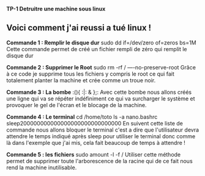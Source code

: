 

**TP-1 Detruitre une machine sous linux**

Voici comment j'ai reussi a tué linux !
---

**Commande 1 : Remplir le disque dur**
sudo dd if=/dev/zero of=zeros bs=1M
Cette commande permet de créé un fichier rempli de zéro qui remplit le disque dur

**Commande 2 : Supprimer le Root**
sudo rm -rf / —-no-preserve-root
Grâce à ce code je supprime tous les fichiers y compris le root ce qui fait totalement planter la machine et crée comme un troue noir.

**Commande 3 : La bombe**
:(){ :|: & };:
Avec cette bombe nous allons créés une ligne qui va se répéter indéfiniment ce qui va surcharger le système et provoquer le gel de l'écran et le blocage de la machine. 

**Commande 4 : Le terminal**
cd  /home/toto
ls -a
nano.bashrc
sleep200000000000000000000000000000
En suivent cette liste de commande nous allons bloquer le terminal c'est a dire que l'utilisateur devra attendre le temps indiqué après sleep pour utiliser le terminal donc comme là dans l'exemple que j'ai mis, cela fait beaucoup de temps à attendre !

**Commande 5 : les fichiers**
sudo amount -l -f /
Utiliser cette méthode permet de supprimer toute l'arborescence de la racine qui de ce fait nous rend la machine inutilisable. 

